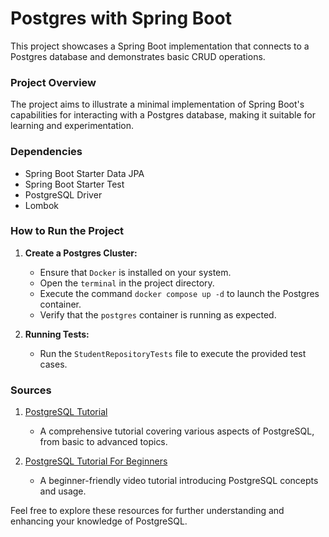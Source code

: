 # Postgres with Spring Boot

This project showcases a Spring Boot implementation that connects to a Postgres database and demonstrates basic CRUD operations.

### Project Overview
The project aims to illustrate a minimal implementation of Spring Boot's capabilities for interacting with a Postgres database, making it suitable for learning and experimentation.

### Dependencies
- Spring Boot Starter Data JPA
- Spring Boot Starter Test
- PostgreSQL Driver
- Lombok

### How to Run the Project

1. **Create a Postgres Cluster:**
    - Ensure that `Docker` is installed on your system.
    - Open the `terminal` in the project directory.
    - Execute the command `docker compose up -d` to launch the Postgres container.
    - Verify that the `postgres` container is running as expected.

2. **Running Tests:**
    - Run the `StudentRepositoryTests` file to execute the provided test cases.

### Sources

1. [PostgreSQL Tutorial](https://www.postgresqltutorial.com/)
    - A comprehensive tutorial covering various aspects of PostgreSQL, from basic to advanced topics.

2. [PostgreSQL Tutorial For Beginners](https://www.youtube.com/watch?v=eMIxuk0nOkU&ab_channel=Simplilearn)
    - A beginner-friendly video tutorial introducing PostgreSQL concepts and usage.

Feel free to explore these resources for further understanding and enhancing your knowledge of PostgreSQL.

